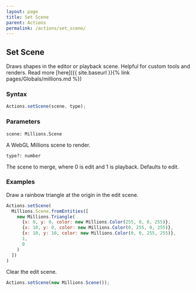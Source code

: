 ```yaml
---
layout: page
title: Set Scene
parent: Actions
permalink: /actions/set_scene/
---
```


## Set Scene

Draws shapes in the editor or playback scene. Helpful for custom tools and renders. Read more [here]({{ site.baseurl }}{% link pages/Globals/millions.md %})

### Syntax

```js
Actions.setScene(scene, type);
```

### Parameters

`scene: Millions.Scene`

A WebGL Millions scene to render.

`type?: number`

The scene to merge, where 0 is edit and 1 is playback. Defaults to edit.

### Examples

Draw a rainbow triangle at the origin in the edit scene.

```js
Actions.setScene(
  Millions.Scene.fromEntities([
    new Millions.Triangle(
      {x: 0, y: 0, color: new Millions.Color(255, 0, 0, 255)},
      {x: 10, y: 0, color: new Millions.Color(0, 255, 0, 255)},
      {x: 10, y: 10, color: new Millions.Color(0, 0, 255, 255)},
      1,
      0
    )
  ])
)
```

Clear the edit scene.

```js
Actions.setScene(new Millions.Scene());
```
